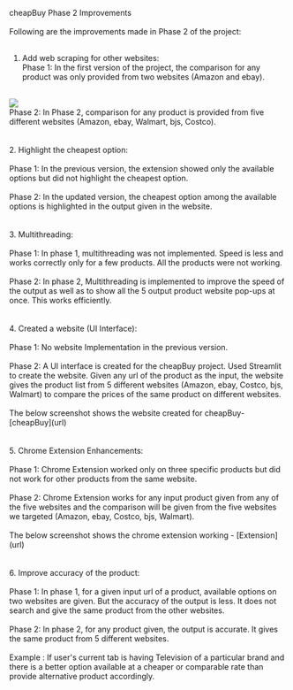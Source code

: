 cheapBuy Phase 2 Improvements
<br><br>
Following are the improvements made in Phase 2 of the project:
<br><br>
1. Add web scraping for other websites:<br>
Phase 1: In the first version of the project, the comparison for any product was only provided from two websites (Amazon and ebay).
<br>
<img src = https://github.com/anshulp2912/cheapBuy/blob/main/media/Phase1-extoutput.png>
<br>
Phase 2: In Phase 2, comparison for any product is provided from five different websites (Amazon, ebay, Walmart, bjs, Costco).
<br><br><br>
2. Highlight the cheapest option:
<br><br>
Phase 1: In the previous version, the extension showed only the available options but did not highlight the cheapest option.
<br><br>
Phase 2: In the updated version, the cheapest option among the available options is highlighted in the output given in the website.
<br><br><br>
3. Multithreading:
<br><br>
Phase 1: In phase 1, multithreading was not implemented. Speed is less and works correctly only for a few products. All the products were not working.
<br><br>
Phase 2: In phase 2, Multithreading is implemented to improve the speed of the output as well as to show all the 5 output product website pop-ups at once. This works efficiently.
<br><br><br>
4. Created a website (UI Interface):
<br><br>
Phase 1: No website Implementation in the previous version.<br><br>
Phase 2: A UI interface is created for the cheapBuy project. Used Streamlit to create the website. Given any url of the product as the input, the website gives the product list from 5 different websites (Amazon, ebay, Costco, bjs, Walmart) to compare the prices of the same product on different websites.<br><br>The below screenshot shows the website created for cheapBuy- [cheapBuy](url)
<br><br><br>
5. Chrome Extension Enhancements:<br><br>
Phase 1: Chrome Extension worked only on three specific products but did not work for other products from the same website.<br><br>
Phase 2: Chrome Extension works for any input product given from any of the five websites and the comparison will be given from the five websites we targeted (Amazon, ebay, Costco, bjs, Walmart).
<br><br> The below screenshot shows the chrome extension working - [Extension](url)
<br><br><br>
6. Improve accuracy of the product:<br><br>
Phase 1: In phase 1, for a given input url of a product, available options on two websites are given. But the accuracy of the output is less. It does not search and give the same product from the other websites.<br><br>
Phase 2: In phase 2, for any product given, the output is accurate. It gives the same product from 5 different websites.<br><br>
Example : If user's current tab is having Television of a particular brand and there is a better option available at a cheaper or comparable rate than provide alternative product accordingly.
